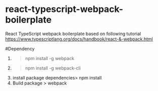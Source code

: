 # react-typescript-webpack-boilerplate
React TypeScript webpack boilerplate 
based on following tutorial https://www.typescriptlang.org/docs/handbook/react-&-webpack.html

#Dependency
1. > npm install -g webpack
2. > npm install -g webpack-cli
3. install package dependencies> npm install
4. Build package > webpack